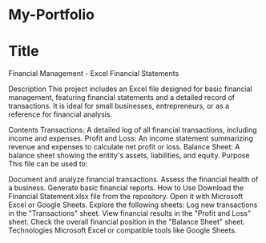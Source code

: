 # My-Portfolio
# Title
Financial Management - Excel Financial Statements

Description
This project includes an Excel file designed for basic financial management, featuring financial statements and a detailed record of transactions. It is ideal for small businesses, entrepreneurs, or as a reference for financial analysis.

Contents
Transactions: A detailed log of all financial transactions, including income and expenses.
Profit and Loss: An income statement summarizing revenue and expenses to calculate net profit or loss.
Balance Sheet: A balance sheet showing the entity's assets, liabilities, and equity.
Purpose
This file can be used to:

Document and analyze financial transactions.
Assess the financial health of a business.
Generate basic financial reports.
How to Use
Download the Financial Statement.xlsx file from the repository.
Open it with Microsoft Excel or Google Sheets.
Explore the following sheets:
Log new transactions in the "Transactions" sheet.
View financial results in the "Profit and Loss" sheet.
Check the overall financial position in the "Balance Sheet" sheet.
Technologies
Microsoft Excel or compatible tools like Google Sheets.
